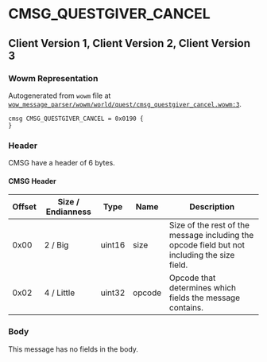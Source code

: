 # CMSG_QUESTGIVER_CANCEL

## Client Version 1, Client Version 2, Client Version 3

### Wowm Representation

Autogenerated from `wowm` file at [`wow_message_parser/wowm/world/quest/cmsg_questgiver_cancel.wowm:3`](https://github.com/gtker/wow_messages/tree/main/wow_message_parser/wowm/world/quest/cmsg_questgiver_cancel.wowm#L3).
```rust,ignore
cmsg CMSG_QUESTGIVER_CANCEL = 0x0190 {
}
```
### Header

CMSG have a header of 6 bytes.

#### CMSG Header

| Offset | Size / Endianness | Type   | Name   | Description |
| ------ | ----------------- | ------ | ------ | ----------- |
| 0x00   | 2 / Big           | uint16 | size   | Size of the rest of the message including the opcode field but not including the size field.|
| 0x02   | 4 / Little        | uint32 | opcode | Opcode that determines which fields the message contains.|

### Body

This message has no fields in the body.

